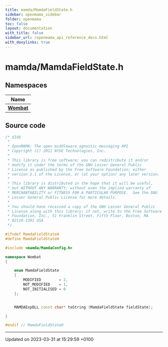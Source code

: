 ```yaml
---
title: mamda/MamdaFieldState.h
sidebar: openmama_sidebar
folder: openmama
toc: false
layout: documentation
with_title: false
sidebar_url: /openmama_api_reference_docs.html
with_doxylinks: true
---
```


# mamda/MamdaFieldState.h



## Namespaces

| Name           |
| -------------- |
| **[Wombat](namespaceWombat.html)**  |




## Source code

```cpp
/* $Id$
 *
 * OpenMAMA: The open middleware agnostic messaging API
 * Copyright (C) 2011 NYSE Technologies, Inc.
 *
 * This library is free software; you can redistribute it and/or
 * modify it under the terms of the GNU Lesser General Public
 * License as published by the Free Software Foundation; either
 * version 2.1 of the License, or (at your option) any later version.
 *
 * This library is distributed in the hope that it will be useful,
 * but WITHOUT ANY WARRANTY; without even the implied warranty of
 * MERCHANTABILITY or FITNESS FOR A PARTICULAR PURPOSE.  See the GNU
 * Lesser General Public License for more details.
 *
 * You should have received a copy of the GNU Lesser General Public
 * License along with this library; if not, write to the Free Software
 * Foundation, Inc., 51 Franklin Street, Fifth Floor, Boston, MA
 * 02110-1301 USA
 */

#ifndef MamdaFieldStateH
#define MamdaFieldStateH

#include <mamda/MamdaConfig.h>

namespace Wombat
{

    enum MamdaFieldState
    {
        MODIFIED        = 2,
        NOT_MODIFIED    = 1,
        NOT_INITIALISED = 0
    };


    MAMDAExpDLL const char* toString (MamdaFieldState fieldState);

}

#endif // MamdaFieldStateH
```


-------------------------------

Updated on 2023-03-31 at 15:29:59 +0100
